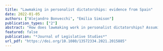```yaml
---
title: "Lawmaking in personalist dictatorships: evidence from Spain"
date: 2022-01-05
authors: ["Alejandro Bonvecchi", "Emilia Simison"]
publication_types: ["2"]
abstract: "How does lawmaking work in personalist dictatorships? Assuming that legislative institutions established within power-sharing arrangements become costly for dictators to ignore and are consequently likely to affect lawmaking processes and outcomes, we argue that while legislatures in personalist dictatorships may approve most government initiatives, they can affect lawmaking via amendments, which signal factional disagreement and may prompt dictators to kill their own bills. We test this argument by analysing the performance of the Cortes under Franco’s regime in Spain. We find that while its members intervened only in a share of the legislative agenda, and rarely rejected government bills, they still introduced many consequential amendments that reduced the likelihood of bill enactment."
featured: false
publication: "*Journal of Legislative Studies*"
url_pdf: "https://doi.org/10.1080/13572334.2021.2015885"
---
```


